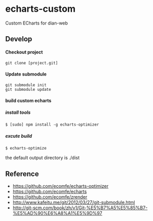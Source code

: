 # echarts-custom
Custom ECharts for dian-web

## Develop

#### Checkout project

```
git clone [project.git]
```

#### Update submodule

```
git submodule init
git submodule update
```

#### build custom echarts

##### install tools

```
$ [sudo] npm install -g echarts-optimizer
```

##### excute build

```
$ echarts-optimize
```
the default output directory is ./dist


## Reference

* https://github.com/ecomfe/echarts-optimizer
* https://github.com/ecomfe/echarts
* https://github.com/ecomfe/zrender
* http://www.kafeitu.me/git/2012/03/27/git-submodule.html
* http://git-scm.com/book/zh/v1/Git-%E5%B7%A5%E5%85%B7-%E5%AD%90%E6%A8%A1%E5%9D%97
